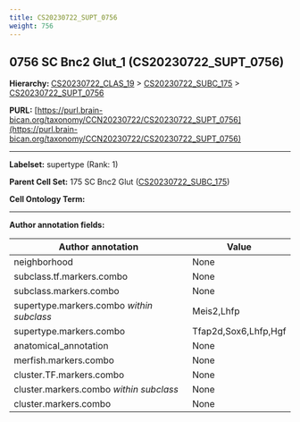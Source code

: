 ```yaml
---
title: CS20230722_SUPT_0756
weight: 756
---
```

## 0756 SC Bnc2 Glut_1 (CS20230722_SUPT_0756)
<b>Hierarchy: </b>
[CS20230722_CLAS_19](../CS20230722_CLAS_19) >
[CS20230722_SUBC_175](../CS20230722_SUBC_175) >
[CS20230722_SUPT_0756](../CS20230722_SUPT_0756)

**PURL:** [https://purl.brain-bican.org/taxonomy/CCN20230722/CS20230722_SUPT_0756](https://purl.brain-bican.org/taxonomy/CCN20230722/CS20230722_SUPT_0756)

---


**Labelset:** supertype (Rank: 1)

**Parent Cell Set:** 175 SC Bnc2 Glut ([CS20230722_SUBC_175](../CS20230722_SUBC_175))



**Cell Ontology Term:** 

[MARKER GENES.]: #


---

[TRANSFERRED ANNOTATIONS.]: #


[AUTHOR ANNOTATION FIELDS.]: #


**Author annotation fields:**

| Author annotation | Value |
|-------------------|-------|
|neighborhood|None|
|subclass.tf.markers.combo|None|
|subclass.markers.combo|None|
|supertype.markers.combo _within subclass_|Meis2,Lhfp|
|supertype.markers.combo|Tfap2d,Sox6,Lhfp,Hgf|
|anatomical_annotation|None|
|merfish.markers.combo|None|
|cluster.TF.markers.combo|None|
|cluster.markers.combo _within subclass_|None|
|cluster.markers.combo|None|
